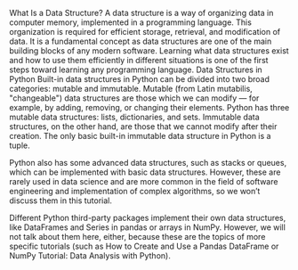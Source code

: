 What Is a Data Structure?
A data structure is a way of organizing data in computer memory, implemented in a programming language. This organization is required for efficient storage, retrieval, and modification of data. It is a fundamental concept as data structures are one of the main building blocks of any modern software. Learning what data structures exist and how to use them efficiently in different situations is one of the first steps toward learning any programming language.
Data Structures in Python
Built-in data structures in Python can be divided into two broad categories: mutable and immutable. Mutable (from Latin mutabilis, "changeable") data structures are those which we can modify — for example, by adding, removing, or changing their elements. Python has three mutable data structures: lists, dictionaries, and sets. Immutable data structures, on the other hand, are those that we cannot modify after their creation. The only basic built-in immutable data structure in Python is a tuple.

Python also has some advanced data structures, such as stacks or queues, which can be implemented with basic data structures. However, these are rarely used in data science and are more common in the field of software engineering and implementation of complex algorithms, so we won’t discuss them in this tutorial.

Different Python third-party packages implement their own data structures, like DataFrames and Series in pandas or arrays in NumPy. However, we will not talk about them here, either, because these are the topics of more specific tutorials (such as How to Create and Use a Pandas DataFrame or NumPy Tutorial: Data Analysis with Python).